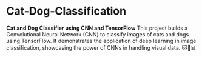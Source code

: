# Cat-Dog-Classification
**Cat and Dog Classifier using CNN and TensorFlow**  This project builds a Convolutional Neural Network (CNN) to classify images of cats and dogs using TensorFlow. It demonstrates the application of deep learning in image classification, showcasing the power of CNNs in handling visual data. 🐱🐶📊
